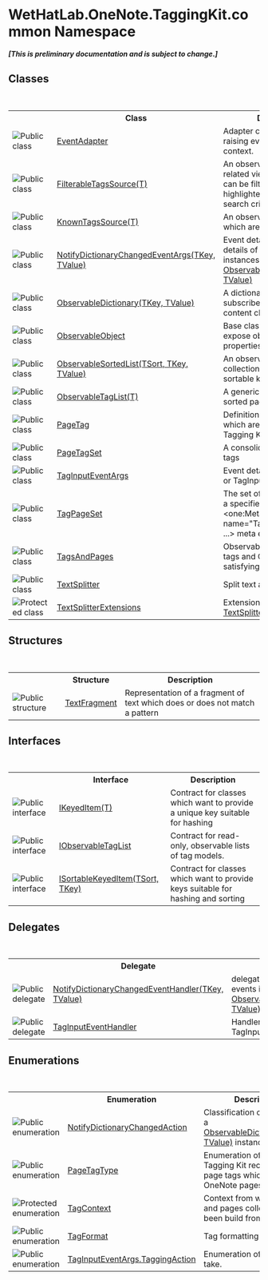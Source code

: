 # WetHatLab.OneNote.TaggingKit.common Namespace
 _**\[This is preliminary documentation and is subject to change.\]**_

## Classes
&nbsp;<table><tr><th></th><th>Class</th><th>Description</th></tr><tr><td>![Public class](media/pubclass.gif "Public class")</td><td><a href="9290f7ea-7087-0221-2c13-92bdb96d67fa">EventAdapter</a></td><td>
Adapter class to facilitate raising events in a given tread context.</td></tr><tr><td>![Public class](media/pubclass.gif "Public class")</td><td><a href="28893a73-9a5f-2c27-973b-3132ca8cebcc">FilterableTagsSource(T)</a></td><td>
An observable list of tag related view models which can be filtered and highlighted by applying search criteria.</td></tr><tr><td>![Public class](media/pubclass.gif "Public class")</td><td><a href="7c678dfb-4ca2-101b-c95b-887a6d49afd4">KnownTagsSource(T)</a></td><td>
An observable list of tags which are already known.</td></tr><tr><td>![Public class](media/pubclass.gif "Public class")</td><td><a href="8bfea2ae-9efd-f4c8-25b5-dc5bd7a2a92a">NotifyDictionaryChangedEventArgs(TKey, TValue)</a></td><td>
Event details describing to details of a changes to instances of <a href="b95e4b9e-1bee-ddc0-1db7-61a35069e23a">ObservableDictionary(TKey, TValue)</a></td></tr><tr><td>![Public class](media/pubclass.gif "Public class")</td><td><a href="b95e4b9e-1bee-ddc0-1db7-61a35069e23a">ObservableDictionary(TKey, TValue)</a></td><td>
A dictionary which notifies subscribed listeners about content changes.</td></tr><tr><td>![Public class](media/pubclass.gif "Public class")</td><td><a href="11d6cbca-a6ed-ac3c-8cdb-a81177e6f4fd">ObservableObject</a></td><td>
Base class for objects which expose observable properties.</td></tr><tr><td>![Public class](media/pubclass.gif "Public class")</td><td><a href="89870249-f56d-ac32-0b8d-d26e5712ecac">ObservableSortedList(TSort, TKey, TValue)</a></td><td>
An observable, sorted collection of items having sortable keys.</td></tr><tr><td>![Public class](media/pubclass.gif "Public class")</td><td><a href="059ed89c-302a-e9b3-5d21-aac50b75032b">ObservableTagList(T)</a></td><td>
A generic observable list of sorted page tag models.</td></tr><tr><td>![Public class](media/pubclass.gif "Public class")</td><td><a href="81c6e496-d51e-9c76-3ed6-ab5e11c9381c">PageTag</a></td><td>
Definition of page level tags which are recognized by the Tagging Kit.</td></tr><tr><td>![Public class](media/pubclass.gif "Public class")</td><td><a href="554491c7-28c3-9873-8c41-84e47e982ada">PageTagSet</a></td><td>
A consolidated set of page tags</td></tr><tr><td>![Public class](media/pubclass.gif "Public class")</td><td><a href="4051f65e-9ee9-3336-b314-349b990ed8df">TagInputEventArgs</a></td><td>
Event details for a `TagInput or TagInput /> event.</td></tr><tr><td>![Public class](media/pubclass.gif "Public class")</td><td><a href="8abe04f4-0682-74c0-5557-fa48d6eff35f">TagPageSet</a></td><td>
The set of pages which have a specified tag in their <one:Meta name="TaggingKit.PageTags" ...> meta element.</td></tr><tr><td>![Public class](media/pubclass.gif "Public class")</td><td><a href="55690233-0343-b962-e73d-0385d0bc7865">TagsAndPages</a></td><td>
Observable collections of tags and OneNote pages satisfying a search criterion.</td></tr><tr><td>![Public class](media/pubclass.gif "Public class")</td><td><a href="5c86e52d-3022-b69b-22dd-5f5b010b0710">TextSplitter</a></td><td>
Split text at pattern matches.</td></tr><tr><td>![Protected class](media/protclass.gif "Protected class")</td><td><a href="d0dae531-f1bb-9717-feea-1a4da575b47e">TextSplitterExtensions</a></td><td>
Extension methods for the <a href="5c86e52d-3022-b69b-22dd-5f5b010b0710">TextSplitter</a> class.</td></tr></table>

## Structures
&nbsp;<table><tr><th></th><th>Structure</th><th>Description</th></tr><tr><td>![Public structure](media/pubstructure.gif "Public structure")</td><td><a href="f320e495-7b74-f8c1-98f7-e408d87aac42">TextFragment</a></td><td>
Representation of a fragment of text which does or does not match a pattern</td></tr></table>

## Interfaces
&nbsp;<table><tr><th></th><th>Interface</th><th>Description</th></tr><tr><td>![Public interface](media/pubinterface.gif "Public interface")</td><td><a href="590347fa-5d6e-913f-a16d-4eba80b68cd8">IKeyedItem(T)</a></td><td>
Contract for classes which want to provide a unique key suitable for hashing</td></tr><tr><td>![Public interface](media/pubinterface.gif "Public interface")</td><td><a href="fb487ff1-fbf8-ea29-6366-951b7aae835b">IObservableTagList</a></td><td>
Contract for read-only, observable lists of tag models.</td></tr><tr><td>![Public interface](media/pubinterface.gif "Public interface")</td><td><a href="abc8440c-8348-edc3-9675-675356bab9f8">ISortableKeyedItem(TSort, TKey)</a></td><td>
Contract for classes which want to provide keys suitable for hashing and sorting</td></tr></table>

## Delegates
&nbsp;<table><tr><th></th><th>Delegate</th><th>Description</th></tr><tr><td>![Public delegate](media/pubdelegate.gif "Public delegate")</td><td><a href="9941c0c6-af29-c48b-3426-49477dd4008e">NotifyDictionaryChangedEventHandler(TKey, TValue)</a></td><td>
delegate to handle change events in instances of <a href="b95e4b9e-1bee-ddc0-1db7-61a35069e23a">ObservableDictionary(TKey, TValue)</a></td></tr><tr><td>![Public delegate](media/pubdelegate.gif "Public delegate")</td><td><a href="45033d25-e849-3276-6085-c2589af4d21e">TagInputEventHandler</a></td><td>
Handler for the TagInput or TagInput event.</td></tr></table>

## Enumerations
&nbsp;<table><tr><th></th><th>Enumeration</th><th>Description</th></tr><tr><td>![Public enumeration](media/pubenumeration.gif "Public enumeration")</td><td><a href="2dae77bf-03d6-02df-4c8e-e1e5ea46a86a">NotifyDictionaryChangedAction</a></td><td>
Classification of changes to a <a href="b95e4b9e-1bee-ddc0-1db7-61a35069e23a">ObservableDictionary(TKey, TValue)</a> instance.</td></tr><tr><td>![Public enumeration](media/pubenumeration.gif "Public enumeration")</td><td><a href="efb2c52e-2b5a-44ce-e409-213afc35966b">PageTagType</a></td><td>
Enumeration of types of Tagging Kit recognized page tags which appear on OneNote pages.</td></tr><tr><td>![Protected enumeration](media/protenumeration.gif "Protected enumeration")</td><td><a href="61737e5c-ac44-232d-ed61-b6496c556be6">TagContext</a></td><td>
Context from which a tags and pages collection has been build from.</td></tr><tr><td>![Public enumeration](media/pubenumeration.gif "Public enumeration")</td><td><a href="ed0ea409-6792-79fa-783f-d7f38c3207b6">TagFormat</a></td><td>
Tag formatting options.</td></tr><tr><td>![Public enumeration](media/pubenumeration.gif "Public enumeration")</td><td><a href="52c17765-b0d1-db05-6f80-c9425567ba34">TagInputEventArgs.TaggingAction</a></td><td>
Enumeration of actions to take.</td></tr></table>&nbsp;
